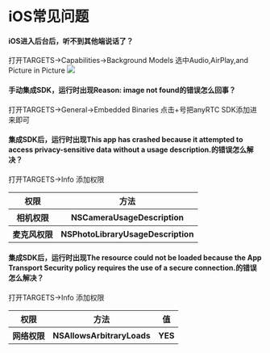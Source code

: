 # iOS常见问题

#### iOS进入后台后，听不到其他端说话了？
打开TARGETS->Capabilities->Background Models 选中Audio,AirPlay,and Picture in Picture
![](https://upload-images.jianshu.io/upload_images/2557494-11cc7c9988142c7b.png?imageMogr2/auto-orient/strip%7CimageView2/2/w/1240)

#### 手动集成SDK，运行时出现Reason: image not found的错误怎么回事？
打开TARGETS->General->Embedded Binaries 点击+号把anyRTC SDK添加进来即可

#### 集成SDK后，运行时出现This app has crashed because it attempted to access privacy-sensitive data without a usage description.的错误怎么解决？
打开TARGETS->Info 添加权限
 <table>
      <tr>
       <th>权限</th>
       <th>方法</th>
      </tr>
      <tr>
       <th>相机权限</th>
       <th>NSCameraUsageDescription</th>
      </tr>
      <tr>
       <th>麦克风权限</th>
       <th>NSPhotoLibraryUsageDescription</th>
      </tr>
     </table>

#### 集成SDK后，运行时出现The resource could not be loaded because the App Transport Security policy requires the use of a secure connection.的错误怎么解决？

打开TARGETS->Info 添加权限
 <table>
      <tr>
       <th>权限</th>
       <th>方法</th>
       <th>值</th>
      </tr>
      <tr>
       <th>网络权限</th>
       <th>NSAllowsArbitraryLoads</th>
       <th>YES</th>
      </tr>
     </table>